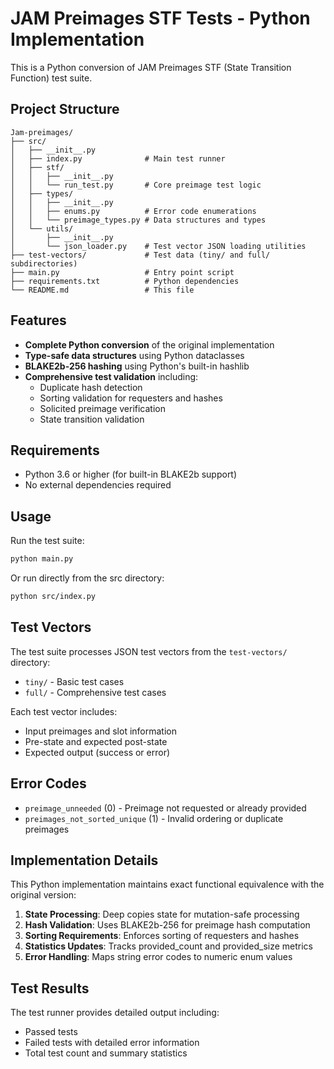 # JAM Preimages STF Tests - Python Implementation

This is a Python conversion of  JAM Preimages STF (State Transition Function) test suite.

## Project Structure

```
Jam-preimages/
├── src/
│   ├── __init__.py
│   ├── index.py              # Main test runner
│   ├── stf/
│   │   ├── __init__.py
│   │   └── run_test.py       # Core preimage test logic
│   ├── types/
│   │   ├── __init__.py
│   │   ├── enums.py          # Error code enumerations
│   │   └── preimage_types.py # Data structures and types
│   └── utils/
│       ├── __init__.py
│       └── json_loader.py    # Test vector JSON loading utilities
├── test-vectors/             # Test data (tiny/ and full/ subdirectories)
├── main.py                   # Entry point script
├── requirements.txt          # Python dependencies
└── README.md                 # This file
```

## Features

- **Complete Python conversion** of the original implementation
- **Type-safe data structures** using Python dataclasses
- **BLAKE2b-256 hashing** using Python's built-in hashlib
- **Comprehensive test validation** including:
  - Duplicate hash detection
  - Sorting validation for requesters and hashes
  - Solicited preimage verification
  - State transition validation

## Requirements

- Python 3.6 or higher (for built-in BLAKE2b support)
- No external dependencies required

## Usage

Run the test suite:

```bash
python main.py
```

Or run directly from the src directory:

```bash
python src/index.py
```

## Test Vectors

The test suite processes JSON test vectors from the `test-vectors/` directory:

- `tiny/` - Basic test cases
- `full/` - Comprehensive test cases

Each test vector includes:
- Input preimages and slot information
- Pre-state and expected post-state
- Expected output (success or error)

## Error Codes

- `preimage_unneeded` (0) - Preimage not requested or already provided
- `preimages_not_sorted_unique` (1) - Invalid ordering or duplicate preimages

## Implementation Details

This Python implementation maintains exact functional equivalence with the original version:

1. **State Processing**: Deep copies state for mutation-safe processing
2. **Hash Validation**: Uses BLAKE2b-256 for preimage hash computation  
3. **Sorting Requirements**: Enforces sorting of requesters and hashes
4. **Statistics Updates**: Tracks provided_count and provided_size metrics
5. **Error Handling**: Maps string error codes to numeric enum values

## Test Results

The test runner provides detailed output including:
- Passed tests
-  Failed tests with detailed error information
-  Total test count and summary statistics

